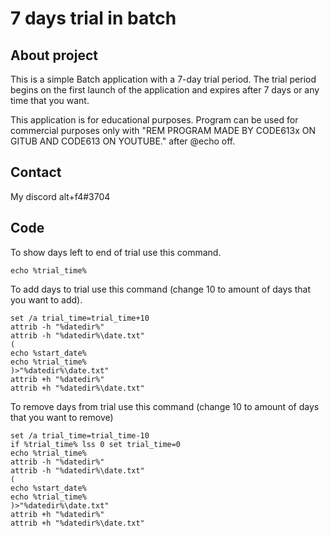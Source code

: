 # 7 days trial in batch
## About project
This is a simple Batch application with a 7-day trial period. The trial period begins on the first launch of the application and expires after 7 days or any time that you want.

This application is for educational purposes.
Program can be used for commercial purposes only with "REM PROGRAM MADE BY CODE613x ON GITUB AND CODE613 ON YOUTUBE." after @echo off.
## Contact
My discord alt+f4#3704
## Code
To show days left to end of trial use this command.
```batch
echo %trial_time%
```


To add days to trial use this command (change 10 to amount of days that you want to add).
```batch
set /a trial_time=trial_time+10
attrib -h "%datedir%"
attrib -h "%datedir%\date.txt"
(
echo %start_date%
echo %trial_time%
)>"%datedir%\date.txt"
attrib +h "%datedir%"
attrib +h "%datedir%\date.txt"
```
To remove days from trial use this command (change 10 to amount of days that you want to remove)
```batch
set /a trial_time=trial_time-10
if %trial_time% lss 0 set trial_time=0
echo %trial_time%
attrib -h "%datedir%"
attrib -h "%datedir%\date.txt"
(
echo %start_date%
echo %trial_time%
)>"%datedir%\date.txt"
attrib +h "%datedir%"
attrib +h "%datedir%\date.txt"
  ```

